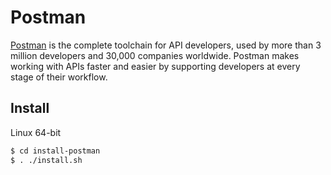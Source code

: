 # Postman

[Postman](https://www.getpostman.com/) is the complete toolchain for API developers, used by more than 3 million developers and 30,000 companies worldwide. Postman makes working with APIs faster and easier by supporting developers at every stage of their workflow.

## Install 

Linux 64-bit

```bash
$ cd install-postman
$ . ./install.sh
```